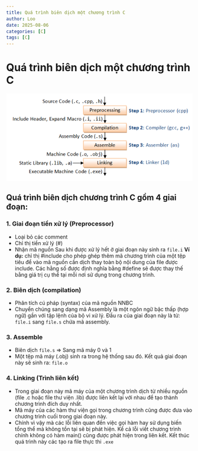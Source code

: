 ```yaml
---
title: Quá trình biên dịch một chương trình C
author: Loo
date: 2025-08-06
categories: [C]
tags: [C]
---
```


# Quá trình biên dịch một chương trình C
![alt text](/assets/C/Compiling.png)
## Quá trình biên dịch chương trình C gồm 4 giai đoạn:

### 1. **Giai đoạn tiền xử lý** (Preprocessor)
- Loại bỏ các comment
- Chỉ thị tiền xử lý (#)
- Nhận mã nguồn
Sau khi được xử lý hết ở giai đoạn này sinh ra `file.i`
**Ví dụ:** chỉ thị #include cho phép ghép thêm mã chương trình của một tệp tiêu để vào mã nguồn cần dịch thay toàn bộ nội dung của file được include. Các hằng số được định nghĩa bằng #define sẽ được thay thế bằng giá trị cụ thể tại mỗi nơi sử dụng trong chương trình.

### 2. Biên dịch (compilation)
- Phân tích cú pháp (syntax) của mã nguồn NNBC
- Chuyển chúng sang dạng mã Assembly là một ngôn ngữ bậc thấp (hợp ngữ) gần với tập lệnh của bộ vi xử lý.
Đầu ra của giai đoạn này là từ: `file.i` sang `file.s` chứa mã assembly.

### 3. Assemble
- Biên dịch `file.s` => Sang mã máy 0 và 1
- Một tệp mã máy (.obj) sinh ra trong hệ thống sau đó.
Kết quả giai đoạn này sẽ sinh ra: `file.o`

### 4. Linking (Trình liên kết)
- Trong giai đoạn này mã máy của một chương trình dịch từ nhiều nguồn (file .c hoặc file thư viện .lib) được liên kết lại với nhau để tạo thành chương trình đích duy nhất.
- Mã máy của các hàm thư viện gọi trong chương trình cũng được đưa vào chương trình cuối trong giai đoạn này.
- Chính vì vậy mà các lỗi liên quan đến việc gọi hàm hay sử dụng biến tổng thể mà không tồn tại sẽ bị phát hiện. Kể cả lỗi viết chương trình chính không có hàm main() cũng được phát hiện trong liên kết.
Kết thúc quá trình này các tạo ra file thực thi `.exe`